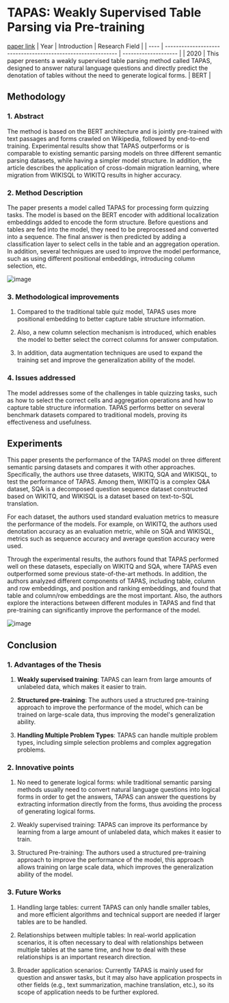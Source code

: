 # TAPAS: Weakly Supervised Table Parsing via Pre-training
[paper link](https://arxiv.org/pdf/2004.02349.pdf)
| Year | Introduction                                                         | Research Field                 |
| ---- | ------------------------------------------------------------ | -------------------- |
| 2020 | This paper presents a weakly supervised table parsing method called TAPAS, designed to answer natural language questions and directly predict the denotation of tables without the need to generate logical forms.         |  BERT         |

## Methodology

### 1. Abstract
The method is based on the BERT architecture and is jointly pre-trained with text passages and forms crawled on Wikipedia, followed by end-to-end training. Experimental results show that TAPAS outperforms or is comparable to existing semantic parsing models on three different semantic parsing datasets, while having a simpler model structure. In addition, the article describes the application of cross-domain migration learning, where migration from WIKISQL to WIKITQ results in higher accuracy.

### 2. Method Description 
The paper presents a model called TAPAS for processing form quizzing tasks. The model is based on the BERT encoder with additional localization embeddings added to encode the form structure. Before questions and tables are fed into the model, they need to be preprocessed and converted into a sequence. The final answer is then predicted by adding a classification layer to select cells in the table and an aggregation operation. In addition, several techniques are used to improve the model performance, such as using different positional embeddings, introducing column selection, etc.

![image](https://github.com/user-attachments/assets/44f7e16d-e7e5-472f-8991-8537f764de71)

### 3. Methodological improvements
  1. Compared to the traditional table quiz model, TAPAS uses more positional embedding to better capture table structure information.
  
  2. Also, a new column selection mechanism is introduced, which enables the model to better select the correct columns for answer computation.
 
  3. In addition, data augmentation techniques are used to expand the training set and improve the generalization ability of the model.

### 4. Issues addressed 
The model addresses some of the challenges in table quizzing tasks, such as how to select the correct cells and aggregation operations and how to capture table structure information. TAPAS performs better on several benchmark datasets compared to traditional models, proving its effectiveness and usefulness.

## Experiments
This paper presents the performance of the TAPAS model on three different semantic parsing datasets and compares it with other approaches. Specifically, the authors use three datasets, WIKITQ, SQA and WIKISQL, to test the performance of TAPAS. Among them, WIKITQ is a complex Q&A dataset, SQA is a decomposed question sequence dataset constructed based on WIKITQ, and WIKISQL is a dataset based on text-to-SQL translation.

For each dataset, the authors used standard evaluation metrics to measure the performance of the models. For example, on WIKITQ, the authors used denotation accuracy as an evaluation metric, while on SQA and WIKISQL, metrics such as sequence accuracy and average question accuracy were used.

Through the experimental results, the authors found that TAPAS performed well on these datasets, especially on WIKITQ and SQA, where TAPAS even outperformed some previous state-of-the-art methods. In addition, the authors analyzed different components of TAPAS, including table, column and row embeddings, and position and ranking embeddings, and found that table and column/row embeddings are the most important. Also, the authors explore the interactions between different modules in TAPAS and find that pre-training can significantly improve the performance of the model.

![image](https://github.com/user-attachments/assets/dc9bb6a3-4f27-4d45-88a2-12bc6e8e032a)

## Conclusion

### 1. Advantages of the Thesis
  1. **Weakly supervised training**: TAPAS can learn from large amounts of unlabeled data, which makes it easier to train.
  
  2. **Structured pre-training**: The authors used a structured pre-training approach to improve the performance of the model, which can be trained on large-scale data, thus improving the model's generalization ability.
  
  3. **Handling Multiple Problem Types**: TAPAS can handle multiple problem types, including simple selection problems and complex aggregation problems.
 
### 2. Innovative points
  1. No need to generate logical forms: while traditional semantic parsing methods usually need to convert natural language questions into logical forms in order to get the answers, TAPAS can answer the questions by extracting information directly from the forms, thus avoiding the process of generating logical forms.
  
  2. Weakly supervised training: TAPAS can improve its performance by learning from a large amount of unlabeled data, which makes it easier to train.
  
  3. Structured Pre-training: The authors used a structured pre-training approach to improve the performance of the model, this approach allows training on large scale data, which improves the generalization ability of the model.
     
### 3. Future Works
  1. Handling large tables: current TAPAS can only handle smaller tables, and more efficient algorithms and technical support are needed if larger tables are to be handled.
  
  2. Relationships between multiple tables: In real-world application scenarios, it is often necessary to deal with relationships between multiple tables at the same time, and how to deal with these relationships is an important research direction.
  
  3. Broader application scenarios: Currently TAPAS is mainly used for question and answer tasks, but it may also have application prospects in other fields (e.g., text summarization, machine translation, etc.), so its scope of application needs to be further explored. 

